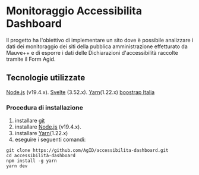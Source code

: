 # Monitoraggio Accessibilita Dashboard

Il progetto ha l'obiettivo di implementare un sito dove è possibile analizzare i dati dei monitoraggio dei siti della pubblica amministrazione effetturato da Mauve++ e di esporre i dati delle Dichiarazioni d'accessibilità raccolte tramite il Form Agid.


## Tecnologie utilizzate

[Node.js](https://nodejs.org/) (v19.4.x).
[Svelte](https://kit.svelte.dev/) (3.52.x).
[Yarn](https://yarnpkg.com/)(1.22.x)
[boostrap Italia](https://github.com/italia/bootstrap-italia)

### Procedura di installazione 

1. installare [git](https://git-scm.com/downloads)
2. installare [Node.js](https://nodejs.org/) (v19.4.x).
3. installare [Yarn](https://yarnpkg.com/)(1.22.x)
4. eseguire i seguenti comandi:

```shell
git clone https://github.com/AgID/accessibilita-dashboard.git
cd accessibilità-dashboard
npm install -g yarn
yarn dev
```




